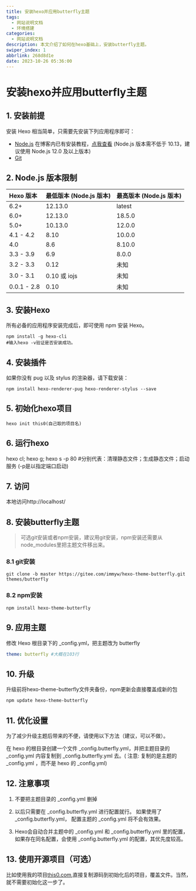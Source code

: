 ```yaml
---
title: 安装hexo并应用butterfly主题
tags:
  - 网站说明文档
  - 环境搭建
categories:
  - 网站说明文档
description: 本文介绍了如何在hexo基础上，安装butterfly主题。
swiper_index: 1
abbrlink: 268d8d1e
date: 2023-10-26 05:36:00
---
```

# 安装hexo并应用butterfly主题

## 1. 安装前提

安装 Hexo 相当简单，只需要先安装下列应用程序即可：

- [Node.js](http://nodejs.org/) 在博客内已有安装教程，[点我查看](http://this0.com/post/2023825a.html) (Node.js 版本需不低于 10.13，建议使用 Node.js 12.0 及以上版本)
- [Git](http://git-scm.com/)

## 2. Node.js 版本限制

| Hexo 版本   | 最低版本 (Node.js 版本) | 最高版本 (Node.js 版本) |
| :---------- | :---------------------- | :---------------------- |
| 6.2+        | 12.13.0                 | latest                  |
| 6.0+        | 12.13.0                 | 18.5.0                  |
| 5.0+        | 10.13.0                 | 12.0.0                  |
| 4.1 - 4.2   | 8.10                    | 10.0.0                  |
| 4.0         | 8.6                     | 8.10.0                  |
| 3.3 - 3.9   | 6.9                     | 8.0.0                   |
| 3.2 - 3.3   | 0.12                    | 未知                    |
| 3.0 - 3.1   | 0.10 或 iojs            | 未知                    |
| 0.0.1 - 2.8 | 0.10                    | 未知                    |

## 3. 安装Hexo

所有必备的应用程序安装完成后，即可使用 npm 安装 Hexo。

```
npm install -g hexo-cli
#输入hexo -v验证是否安装成功。
```

## 4. 安装插件

如果你没有 pug 以及 stylus 的渲染器，请下载安装：

```
npm install hexo-renderer-pug hexo-renderer-stylus --save
```

## 5. 初始化hexo项目

```
hexo init this0(自己取的项目名)
```

## 6. 运行hexo

hexo cl; hexo g; hexo s -p 80
#分别代表：清理静态文件；生成静态文件；启动服务 (-p是以指定端口启动)

## 7. 访问

本地访问http://localhost/

## 8. 安装butterfly主题

> 可选git安装或者npm安装，建议用git安装，npm安装还需要从node_modules里把主题文件移出来。

### 8.1 git安装

```
git clone -b master https://gitee.com/immyw/hexo-theme-butterfly.git themes/butterfly
```

### 8.2 npm安装

```
npm install hexo-theme-butterfly
```

## 9. 应用主题

修改 Hexo 根目录下的 _config.yml，把主题改为 butterfly

```yml
theme: butterfly #大概在103行
```

## 10. 升级

升级前将hexo-theme-butterfly文件夹备份，npm更新会直接覆盖成新的包

```bash
npm update hexo-theme-butterfly
```

## 11. 优化设置

为了减少升级主题后带来的不便，请使用以下方法（建议，可以不做）。

在 hexo 的根目录创建一个文件 _config.butterfly.yml，并把主题目录的 _config.yml 内容复制到 _config.butterfly.yml 去。( 注意: 复制的是主题的 _config.yml ，而不是 hexo 的 _config.yml)

## 12. 注意事项

1. 不要把主题目录的 _config.yml 删掉

2. 以后只需要在 _config.butterfly.yml 进行配置就行。
   如果使用了 _config.butterfly.yml， 配置主题的 _config.yml 将不会有效果。

3. Hexo会自动合并主题中的 _config.yml 和 _config.butterfly.yml 里的配置，如果存在同名配置，会使用 _config.butterfly.yml 的配置，其优先度较高。

## 13. 使用开源项目（可选）

比如使用我的项目[this0.com](http://www.this0.com),直接复制源码到初始化后的项目，覆盖文件。当然，就不需要初始化这一步了。

